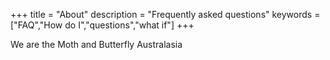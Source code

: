 +++
title = "About"
description = "Frequently asked questions"
keywords = ["FAQ","How do I","questions","what if"]
+++

We are the Moth and Butterfly Australasia
